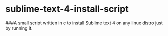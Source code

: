 # sublime-text-4-install-script

###A small script written in c to install Sublime text 4 on any linux distro just by running it.
